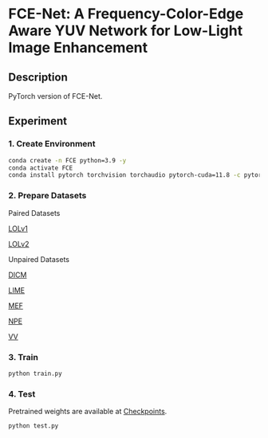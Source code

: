 # FCE-Net: A Frequency-Color-Edge Aware YUV Network for Low-Light Image Enhancement

## Description
PyTorch version of FCE-Net.

## Experiment
### 1. Create Environment
```bash
conda create -n FCE python=3.9 -y
conda activate FCE
conda install pytorch torchvision torchaudio pytorch-cuda=11.8 -c pytorch -c nvidia
```

### 2. Prepare Datasets
Paired Datasets

[LOLv1](https://drive.google.com/drive/folders/1tzf-wDJrhUvh415msACOPRzm518guz81?usp=drive_link)

[LOLv2](https://drive.google.com/drive/folders/1rLgUfFPcBCwO3oKJZZspiVobI6eFkx5E?usp=drive_link)

Unpaired Datasets

[DICM](https://drive.google.com/drive/folders/19xLUJUv_-pCC8qhGPzUWagvVTn-eYEZc?usp=drive_link)

[LIME](https://drive.google.com/drive/folders/1bwSTUbZpwMQCNbPFj_d7o9oMx4ZkVbA1?usp=drive_link)

[MEF](https://drive.google.com/drive/folders/1q6P8skzFF1VAZhy63Yfx5sUYaoggHRkM?usp=drive_link)

[NPE](https://drive.google.com/drive/folders/1LR5k8MD7fea9BfceqvveTsw4InQYjlXM?usp=drive_link)

[VV](https://drive.google.com/drive/folders/1u6o9HORetJR_fhF8EwV5aD505P1wcUZL?usp=drive_link)

### 3. Train
```bash
python train.py
```

### 4. Test
Pretrained weights are available at [Checkpoints](https://drive.google.com/drive/folders/1hMiyD9SFFpLCAH3P3IbjXIkog0VwLlSW?usp=drive_link).
```bash
python test.py
```

